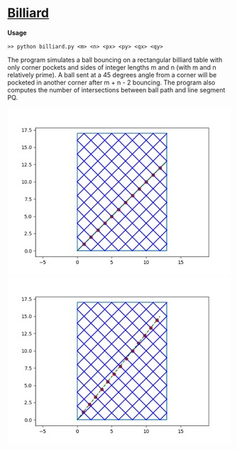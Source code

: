 # [Billiard](Billiard/billiard.pdf)

**Usage**

```
>> python billiard.py <m> <n> <px> <py> <qx> <qy>
```

The program simulates a ball bouncing on a rectangular billiard
table with only corner pockets and sides of integer lengths m
and n (with m and n relatively prime). A ball sent at a 45 degrees
angle from a corner will be pocketed in another corner after m + n - 2 bouncing. 
The program also computes the number of intersections between ball path and
line segment PQ.

![example1](fig1.png)
![example2](fig2.png)
